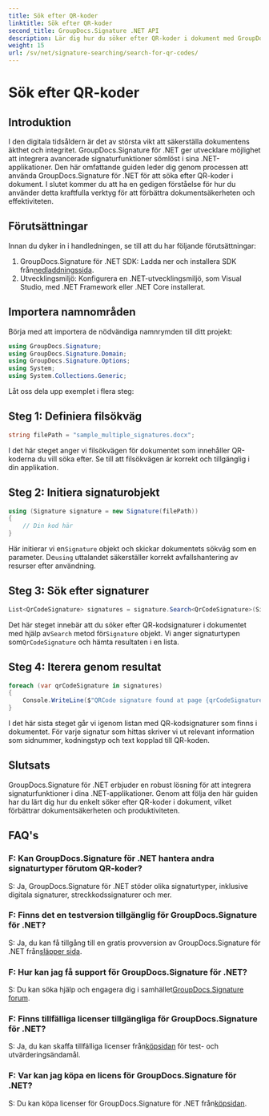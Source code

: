 ```yaml
---
title: Sök efter QR-koder
linktitle: Sök efter QR-koder
second_title: GroupDocs.Signature .NET API
description: Lär dig hur du söker efter QR-koder i dokument med GroupDocs.Signature för .NET. Förbättra dokumentsäkerheten utan ansträngning.
weight: 15
url: /sv/net/signature-searching/search-for-qr-codes/
---
```


# Sök efter QR-koder

## Introduktion

I den digitala tidsåldern är det av största vikt att säkerställa dokumentens äkthet och integritet. GroupDocs.Signature för .NET ger utvecklare möjlighet att integrera avancerade signaturfunktioner sömlöst i sina .NET-applikationer. Den här omfattande guiden leder dig genom processen att använda GroupDocs.Signature för .NET för att söka efter QR-koder i dokument. I slutet kommer du att ha en gedigen förståelse för hur du använder detta kraftfulla verktyg för att förbättra dokumentsäkerheten och effektiviteten.

## Förutsättningar

Innan du dyker in i handledningen, se till att du har följande förutsättningar:

1.  GroupDocs.Signature för .NET SDK: Ladda ner och installera SDK från[nedladdningssida](https://releases.groupdocs.com/signature/net/).
2. Utvecklingsmiljö: Konfigurera en .NET-utvecklingsmiljö, som Visual Studio, med .NET Framework eller .NET Core installerat.

## Importera namnområden

Börja med att importera de nödvändiga namnrymden till ditt projekt:

```csharp
using GroupDocs.Signature;
using GroupDocs.Signature.Domain;
using GroupDocs.Signature.Options;
using System;
using System.Collections.Generic;
```

Låt oss dela upp exemplet i flera steg:

## Steg 1: Definiera filsökväg

```csharp
string filePath = "sample_multiple_signatures.docx";
```

I det här steget anger vi filsökvägen för dokumentet som innehåller QR-koderna du vill söka efter. Se till att filsökvägen är korrekt och tillgänglig i din applikation.

## Steg 2: Initiera signaturobjekt

```csharp
using (Signature signature = new Signature(filePath))
{
    // Din kod här
}
```

 Här initierar vi en`Signature` objekt och skickar dokumentets sökväg som en parameter. De`using` uttalandet säkerställer korrekt avfallshantering av resurser efter användning.

## Steg 3: Sök efter signaturer

```csharp
List<QrCodeSignature> signatures = signature.Search<QrCodeSignature>(SignatureType.QrCode);
```

 Det här steget innebär att du söker efter QR-kodsignaturer i dokumentet med hjälp av`Search` metod för`Signature` objekt. Vi anger signaturtypen som`QrCodeSignature` och hämta resultaten i en lista.

## Steg 4: Iterera genom resultat

```csharp
foreach (var qrCodeSignature in signatures)
{
    Console.WriteLine($"QRCode signature found at page {qrCodeSignature.PageNumber} with type {qrCodeSignature.EncodeType.TypeName} and text {qrCodeSignature.Text}");
}
```

I det här sista steget går vi igenom listan med QR-kodsignaturer som finns i dokumentet. För varje signatur som hittas skriver vi ut relevant information som sidnummer, kodningstyp och text kopplad till QR-koden.

## Slutsats

GroupDocs.Signature för .NET erbjuder en robust lösning för att integrera signaturfunktioner i dina .NET-applikationer. Genom att följa den här guiden har du lärt dig hur du enkelt söker efter QR-koder i dokument, vilket förbättrar dokumentsäkerheten och produktiviteten.

## FAQ's

### F: Kan GroupDocs.Signature för .NET hantera andra signaturtyper förutom QR-koder?
S: Ja, GroupDocs.Signature för .NET stöder olika signaturtyper, inklusive digitala signaturer, streckkodssignaturer och mer.

### F: Finns det en testversion tillgänglig för GroupDocs.Signature för .NET?
 S: Ja, du kan få tillgång till en gratis provversion av GroupDocs.Signature för .NET från[släpper sida](https://releases.groupdocs.com/).

### F: Hur kan jag få support för GroupDocs.Signature för .NET?
 S: Du kan söka hjälp och engagera dig i samhället[GroupDocs.Signature forum](https://forum.groupdocs.com/c/signature/13).

### F: Finns tillfälliga licenser tillgängliga för GroupDocs.Signature för .NET?
 S: Ja, du kan skaffa tillfälliga licenser från[köpsidan](https://purchase.groupdocs.com/temporary-license/) för test- och utvärderingsändamål.

### F: Var kan jag köpa en licens för GroupDocs.Signature för .NET?
 S: Du kan köpa licenser för GroupDocs.Signature för .NET från[köpsidan](https://purchase.groupdocs.com/buy).